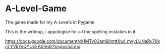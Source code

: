 # A-Level-Game
 The game made for my A-Levels in Pygame
 
 This is the writeup, i appologise for all the spelling mistakes in it:
 
https://docs.google.com/document/d/1MTv03am9ihnttXwI_mvyLUNaRy70knLYVkYsQYUcEA0/edit?usp=sharing
